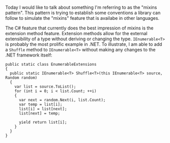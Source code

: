 Today I would like to talk about something I'm referring to as the "mixins pattern". This pattern is trying to establish some conventions a library can follow to simulate the "mixins" feature that is availabe in other languages.

The C# feature that currently does the best impression of mixins is the extension method feature. Extension methods allow for the external extensibility of a type without deriving or changing the type. `IEnumerable<T>` is probably the most prolific example in .NET. To illustrate, I am able to add a `Shuffle` method to `IEnumerable<T>` without making any changes to the .NET framework itself:

```
public static class EnumerableExtensions
{
  public static IEnumerable<T> Shuffle<T>(this IEnumerable<T> source, Random random)
  {
    var list = source.ToList();
    for (int i = 0; i < list.Count; ++i)
    {
      var next = random.Next(i, list.Count);
      var temp = list[i];
      list[i] = list[next];
      list[next] = temp;

      yield return list[i];
    }
  }
}
```
